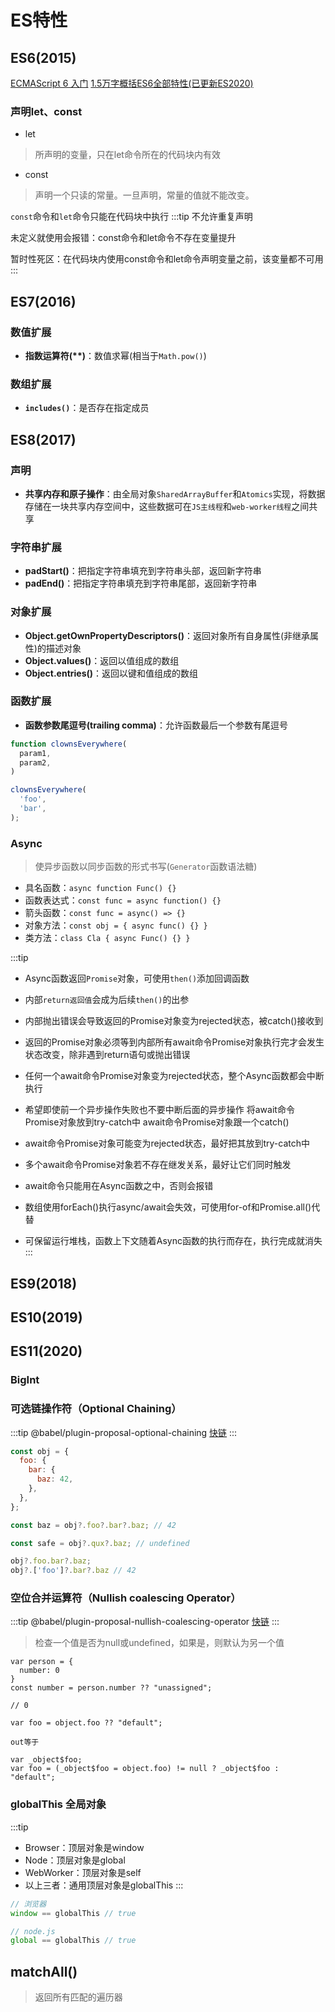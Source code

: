 # ES特性

## ES6(2015)

[ECMAScript 6 入门](https://es6.ruanyifeng.com/#docs/let)
[1.5万字概括ES6全部特性(已更新ES2020)](https://juejin.im/post/5d9bf530518825427b27639d#heading-29)

### 声明let、const

- let
> 所声明的变量，只在let命令所在的代码块内有效

- const

> 声明一个只读的常量。一旦声明，常量的值就不能改变。

`const`命令和`let`命令只能在代码块中执行
:::tip
不允许重复声明

未定义就使用会报错：const命令和let命令不存在变量提升

暂时性死区：在代码块内使用const命令和let命令声明变量之前，该变量都不可用
:::

## ES7(2016)

### 数值扩展

- **指数运算符(\*\*)**：数值求幂(相当于`Math.pow()`)

### 数组扩展

- **`includes()`**：是否存在指定成员

## ES8(2017)

### 声明

- **共享内存和原子操作**：由全局对象`SharedArrayBuffer`和`Atomics`实现，将数据存储在一块共享内存空间中，这些数据可在`JS主线程`和`web-worker线程`之间共享

### 字符串扩展

- **padStart()**：把指定字符串填充到字符串头部，返回新字符串
- **padEnd()**：把指定字符串填充到字符串尾部，返回新字符串

### 对象扩展

- **Object.getOwnPropertyDescriptors()**：返回对象所有自身属性(非继承属性)的描述对象
- **Object.values()**：返回以值组成的数组
- **Object.entries()**：返回以键和值组成的数组

### 函数扩展

- **函数参数尾逗号(trailing comma)**：允许函数最后一个参数有尾逗号

```js
function clownsEverywhere(
  param1,
  param2,
)

clownsEverywhere(
  'foo',
  'bar',
);
```

### Async

> 使异步函数以同步函数的形式书写(`Generator`函数语法糖)

- 具名函数：`async function Func() {}`
- 函数表达式：`const func = async function() {}`
- 箭头函数：`const func = async() => {}`
- 对象方法：`const obj = { async func() {} }`
- 类方法：`class Cla { async Func() {} }`

:::tip
- Async函数返回`Promise`对象，可使用`then()`添加回调函数
- 内部`return返回值`会成为后续`then()`的出参
- 内部抛出错误会导致返回的Promise对象变为rejected状态，被catch()接收到
- 返回的Promise对象必须等到内部所有await命令Promise对象执行完才会发生状态改变，除非遇到return语句或抛出错误
- 任何一个await命令Promise对象变为rejected状态，整个Async函数都会中断执行
- 希望即使前一个异步操作失败也不要中断后面的异步操作
将await命令Promise对象放到try-catch中
await命令Promise对象跟一个catch()

- await命令Promise对象可能变为rejected状态，最好把其放到try-catch中
- 多个await命令Promise对象若不存在继发关系，最好让它们同时触发
- await命令只能用在Async函数之中，否则会报错
- 数组使用forEach()执行async/await会失效，可使用for-of和Promise.all()代替
- 可保留运行堆栈，函数上下文随着Async函数的执行而存在，执行完成就消失
:::

## ES9(2018)

## ES10(2019)

## ES11(2020)

### BigInt

### 可选链操作符（Optional Chaining）
:::tip
@babel/plugin-proposal-optional-chaining [快链](https://www.babeljs.cn/docs/babel-plugin-proposal-optional-chaining)
:::

```js
const obj = {
  foo: {
    bar: {
      baz: 42,
    },
  },
};

const baz = obj?.foo?.bar?.baz; // 42

const safe = obj?.qux?.baz; // undefined

obj?.foo.bar?.baz;
obj?.['foo']?.bar?.baz // 42
```

### 空位合并运算符（Nullish coalescing Operator）

:::tip
@babel/plugin-proposal-nullish-coalescing-operator [快链](https://www.babeljs.cn/docs/babel-plugin-proposal-nullish-coalescing-operator)
:::


> 检查一个值是否为null或undefined，如果是，则默认为另一个值

```
var person = {
  number: 0
}
const number = person.number ?? "unassigned";

// 0

var foo = object.foo ?? "default";

out等于

var _object$foo;
var foo = (_object$foo = object.foo) != null ? _object$foo : "default";
```

### globalThis 全局对象
:::tip
- Browser：顶层对象是window
- Node：顶层对象是global
- WebWorker：顶层对象是self
- 以上三者：通用顶层对象是globalThis
:::

```js
// 浏览器
window == globalThis // true

// node.js
global == globalThis // true
```

## matchAll()

> 返回所有匹配的遍历器